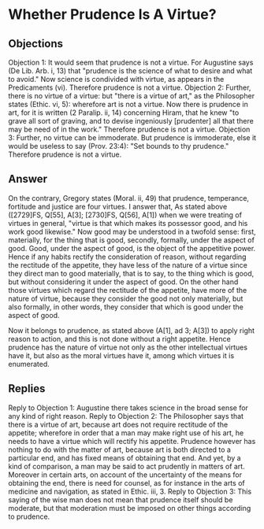 # Whether Prudence Is A Virtue?
## Objections
Objection 1: It would seem that prudence is not a virtue. For Augustine says (De Lib. Arb. i, 13) that "prudence is the science of what to desire and what to avoid." Now science is condivided with virtue, as appears in the Predicaments (vi). Therefore prudence is not a virtue.
Objection 2: Further, there is no virtue of a virtue: but "there is a virtue of art," as the Philosopher states (Ethic. vi, 5): wherefore art is not a virtue. Now there is prudence in art, for it is written (2 Paralip. ii, 14) concerning Hiram, that he knew "to grave all sort of graving, and to devise ingeniously [prudenter] all that there may be need of in the work." Therefore prudence is not a virtue.
Objection 3: Further, no virtue can be immoderate. But prudence is immoderate, else it would be useless to say (Prov. 23:4): "Set bounds to thy prudence." Therefore prudence is not a virtue.
## Answer
On the contrary, Gregory states (Moral. ii, 49) that prudence, temperance, fortitude and justice are four virtues.
I answer that, As stated above ([2729]FS, Q[55], A[3]; [2730]FS, Q[56], A[1]) when we were treating of virtues in general, "virtue is that which makes its possessor good, and his work good likewise." Now good may be understood in a twofold sense: first, materially, for the thing that is good, secondly, formally, under the aspect of good. Good, under the aspect of good, is the object of the appetitive power. Hence if any habits rectify the consideration of reason, without regarding the rectitude of the appetite, they have less of the nature of a virtue since they direct man to good materially, that is to say, to the thing which is good, but without considering it under the aspect of good. On the other hand those virtues which regard the rectitude of the appetite, have more of the nature of virtue, because they consider the good not only materially, but also formally, in other words, they consider that which is good under the aspect of good.

Now it belongs to prudence, as stated above (A[1], ad 3; A[3]) to apply right reason to action, and this is not done without a right appetite. Hence prudence has the nature of virtue not only as the other intellectual virtues have it, but also as the moral virtues have it, among which virtues it is enumerated.
## Replies
Reply to Objection 1: Augustine there takes science in the broad sense for any kind of right reason.
Reply to Objection 2: The Philosopher says that there is a virtue of art, because art does not require rectitude of the appetite; wherefore in order that a man may make right use of his art, he needs to have a virtue which will rectify his appetite. Prudence however has nothing to do with the matter of art, because art is both directed to a particular end, and has fixed means of obtaining that end. And yet, by a kind of comparison, a man may be said to act prudently in matters of art. Moreover in certain arts, on account of the uncertainty of the means for obtaining the end, there is need for counsel, as for instance in the arts of medicine and navigation, as stated in Ethic. iii, 3.
Reply to Objection 3: This saying of the wise man does not mean that prudence itself should be moderate, but that moderation must be imposed on other things according to prudence.